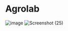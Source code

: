 # Agrolab

![image](https://user-images.githubusercontent.com/104635627/221869886-01b8a3e1-70ee-4fca-a611-5fe32c318297.png)
![Screenshot (25)](https://user-images.githubusercontent.com/104635627/221870275-55a6e554-92d8-4122-a2e3-a499f8048922.png)
